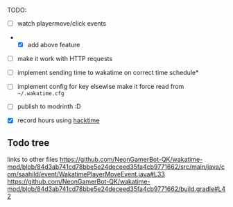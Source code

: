 TODO:

- [ ] watch playermove/click events
- - [x] add above feature
- [ ] make it work with HTTP requests
- [ ] implement sending time to wakatime on correct time schedule\*
- [ ] implement config for key elsewise make it force read from `~/.wakatime.cfg`
- [ ] publish to modrinth :D
- [x] record hours using [hacktime](https://waka.hackclub.com)


## Todo tree
links to other files
https://github.com/NeonGamerBot-QK/wakatime-mod/blob/84d3ab741cd78bbe5e24deceed35fa4cb9771662/src/main/java/com/saahild/event/WakatimePlayerMoveEvent.java#L33
https://github.com/NeonGamerBot-QK/wakatime-mod/blob/84d3ab741cd78bbe5e24deceed35fa4cb9771662/build.gradle#L42
